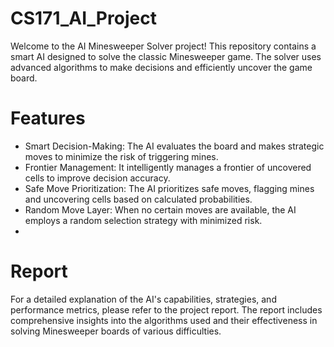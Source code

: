 # CS171_AI_Project
Welcome to the AI Minesweeper Solver project! This repository contains a smart AI designed to solve the classic Minesweeper game. The solver uses advanced algorithms to make decisions and efficiently uncover the game board.

# Features
- Smart Decision-Making: The AI evaluates the board and makes strategic moves to minimize the risk of triggering mines.
- Frontier Management: It intelligently manages a frontier of uncovered cells to improve decision accuracy.
- Safe Move Prioritization: The AI prioritizes safe moves, flagging mines and uncovering cells based on calculated probabilities.
- Random Move Layer: When no certain moves are available, the AI employs a random selection strategy with minimized risk.
- 
# Report
For a detailed explanation of the AI's capabilities, strategies, and performance metrics, please refer to the project report. The report includes comprehensive insights into the algorithms used and their effectiveness in solving Minesweeper boards of various difficulties.
